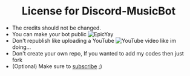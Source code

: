 <h1 align="center">License for Discord-MusicBot</h1>

- The credits should not be changed.
- You can make your bot public ![EpicYay](https://cdn.discordapp.com/emojis/825211636171800596.gif?v=1&size=16)
- Don't republish like uploading a YouTube ![YouTube](https://cdn.discordapp.com/emojis/749289646097432667.png?v=1&size=16) video like im doing...
- Don't create your own repo, If you wanted to add my codes then just fork
- (Optional) Make sure to [subscribe](https://youtube.com/MorenT) ;)
